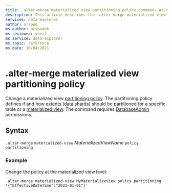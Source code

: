 ```yaml
---
title: .alter-merge materialized view partitioning policy command- Azure Data Explorer
description: This article describes the .alter-merge materialized view partitioning policy command in Azure Data Explorer.
services: data-explorer
author: orspod
ms.author: orspodek
ms.reviewer: yonil
ms.service: data-explorer
ms.topic: reference
ms.date: 10/04/2021
---
```

# .alter-merge materialized view partitioning policy

Change a materialized view [partitioning policy](partitioningpolicy.md). The partitioning policy defines if and how [extents (data shards)](../management/extents-overview.md) should be partitioned for a specific table or a [materialized view](materialized-views/materialized-view-overview.md). The command requires [DatabaseAdmin](access-control/role-based-authorization.md) permissions.

## Syntax

`.alter-merge` `materialized-view` *MaterializedViewName* `policy` `partitioning` 

### Example

Change the policy at the materialized view level:

```kusto
.alter-merge materialized-view MyMaterializeView policy partitioning '{"EffectiveDateTime":"2023-01-01"}'
```
